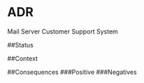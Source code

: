 # ADR

Mail Server Customer Support System

##Status


##Context



##Consequences
###Positive
###Negatives
